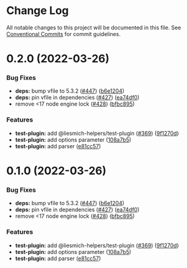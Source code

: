 # Change Log

All notable changes to this project will be documented in this file.
See [Conventional Commits](https://conventionalcommits.org) for commit guidelines.

# 0.2.0 (2022-03-26)


### Bug Fixes

* **deps:** bump vfile to 5.3.2 ([#447](https://github.com/liesmich/liesmich/issues/447)) ([b6e1204](https://github.com/liesmich/liesmich/commit/b6e12041bd9da3e53443d272f6f3f3f4c375f017))
* **deps:** pin vfile in dependencies ([#427](https://github.com/liesmich/liesmich/issues/427)) ([ea74df0](https://github.com/liesmich/liesmich/commit/ea74df0809587f6a806d9eb48a162cce1025ce4d))
* remove <17 node engine lock ([#428](https://github.com/liesmich/liesmich/issues/428)) ([bfbc895](https://github.com/liesmich/liesmich/commit/bfbc8955143649b2165e6fd1e607585afc3c52ae))


### Features

* **test-plugin:** add @liesmich-helpers/test-plugin ([#369](https://github.com/liesmich/liesmich/issues/369)) ([9f1270d](https://github.com/liesmich/liesmich/commit/9f1270d6109104844e075b51c2e245518e65ebc2))
* **test-plugin:** add options parameter ([108a7b5](https://github.com/liesmich/liesmich/commit/108a7b5bceae1af8077dd654e59e34f847ecc5ed))
* **test-plugin:** add parser ([e81cc57](https://github.com/liesmich/liesmich/commit/e81cc578600e9a158651a433ef4bd378feeca208))





# 0.1.0 (2022-03-26)


### Bug Fixes

* **deps:** bump vfile to 5.3.2 ([#447](https://github.com/liesmich/liesmich/issues/447)) ([b6e1204](https://github.com/liesmich/liesmich/commit/b6e12041bd9da3e53443d272f6f3f3f4c375f017))
* **deps:** pin vfile in dependencies ([#427](https://github.com/liesmich/liesmich/issues/427)) ([ea74df0](https://github.com/liesmich/liesmich/commit/ea74df0809587f6a806d9eb48a162cce1025ce4d))
* remove <17 node engine lock ([#428](https://github.com/liesmich/liesmich/issues/428)) ([bfbc895](https://github.com/liesmich/liesmich/commit/bfbc8955143649b2165e6fd1e607585afc3c52ae))


### Features

* **test-plugin:** add @liesmich-helpers/test-plugin ([#369](https://github.com/liesmich/liesmich/issues/369)) ([9f1270d](https://github.com/liesmich/liesmich/commit/9f1270d6109104844e075b51c2e245518e65ebc2))
* **test-plugin:** add options parameter ([108a7b5](https://github.com/liesmich/liesmich/commit/108a7b5bceae1af8077dd654e59e34f847ecc5ed))
* **test-plugin:** add parser ([e81cc57](https://github.com/liesmich/liesmich/commit/e81cc578600e9a158651a433ef4bd378feeca208))
